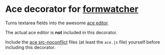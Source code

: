 # Ace decorator for [formwatcher](http://www.formwatcher.org)

Turns textarea fields into the awesome [ace editor](http://ace.ajax.org).


The actual ace editor is **not** included in this decorator.

Include the [ace src-noconflict](https://github.com/ajaxorg/ace-builds/tree/master/src-noconflict)
files (at least the `ace.js` file) yourself before including this decorator.

